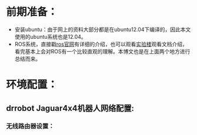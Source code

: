 # 前期准备：
* 安装ubuntu：由于网上的资料大部分都是在ubuntu12.04下编译的，因此本文使用的ubuntu系统也是12.04。
* ROS系统，直接戳[ros官网](!http://wiki.ros.org/)有详细的介绍，也可以观看[实验楼](!https://www.shiyanlou.com/courses/854)观看文档介绍，看完基本上会对ROS有一个比较直观的理解。本博文也是在上面两个地方进行总结而来。
# 环境配置：
## drrobot Jaguar4x4机器人网络配置:
### 无线路由器设置：
